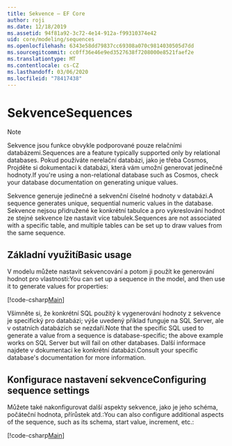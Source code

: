 ```yaml
---
title: Sekvence – EF Core
author: roji
ms.date: 12/18/2019
ms.assetid: 94f81a92-3c72-4e14-912a-f99310374e42
uid: core/modeling/sequences
ms.openlocfilehash: 6343e58dd79837cc69308a070c9814030505d7dd
ms.sourcegitcommit: cc0ff36e46e9ed3527638f7208000e8521faef2e
ms.translationtype: MT
ms.contentlocale: cs-CZ
ms.lasthandoff: 03/06/2020
ms.locfileid: "78417438"
---
```

# <a name="sequences"></a><span data-ttu-id="08b4c-102">Sekvence</span><span class="sxs-lookup"><span data-stu-id="08b4c-102">Sequences</span></span>

> [!NOTE]  
> <span data-ttu-id="08b4c-103">Sekvence jsou funkce obvykle podporované pouze relačními databázemi.</span><span class="sxs-lookup"><span data-stu-id="08b4c-103">Sequences are a feature typically supported only by relational databases.</span></span> <span data-ttu-id="08b4c-104">Pokud používáte nerelační databázi, jako je třeba Cosmos, Projděte si dokumentaci k databázi, která vám umožní generovat jedinečné hodnoty.</span><span class="sxs-lookup"><span data-stu-id="08b4c-104">If you're using a non-relational database such as Cosmos, check your database documentation on generating unique values.</span></span>

<span data-ttu-id="08b4c-105">Sekvence generuje jedinečné a sekvenční číselné hodnoty v databázi.</span><span class="sxs-lookup"><span data-stu-id="08b4c-105">A sequence generates unique, sequential numeric values in the database.</span></span> <span data-ttu-id="08b4c-106">Sekvence nejsou přidružené ke konkrétní tabulce a pro vykreslování hodnot ze stejné sekvence lze nastavit více tabulek.</span><span class="sxs-lookup"><span data-stu-id="08b4c-106">Sequences are not associated with a specific table, and multiple tables can be set up to draw values from the same sequence.</span></span>

## <a name="basic-usage"></a><span data-ttu-id="08b4c-107">Základní využití</span><span class="sxs-lookup"><span data-stu-id="08b4c-107">Basic usage</span></span>

<span data-ttu-id="08b4c-108">V modelu můžete nastavit sekvencování a potom ji použít ke generování hodnot pro vlastnosti:</span><span class="sxs-lookup"><span data-stu-id="08b4c-108">You can set up a sequence in the model, and then use it to generate values for properties:</span></span>

[!code-csharp[Main](../../../samples/core/Modeling/FluentAPI/Sequence.cs?name=Sequence&highlight=3,7)]

<span data-ttu-id="08b4c-109">Všimněte si, že konkrétní SQL použitý k vygenerování hodnoty z sekvence je specifický pro databázi; výše uvedený příklad funguje na SQL Server, ale v ostatních databázích se nezdaří.</span><span class="sxs-lookup"><span data-stu-id="08b4c-109">Note that the specific SQL used to generate a value from a sequence is database-specific; the above example works on SQL Server but will fail on other databases.</span></span> <span data-ttu-id="08b4c-110">Další informace najdete v dokumentaci ke konkrétní databázi.</span><span class="sxs-lookup"><span data-stu-id="08b4c-110">Consult your specific database's documentation for more information.</span></span>

## <a name="configuring-sequence-settings"></a><span data-ttu-id="08b4c-111">Konfigurace nastavení sekvence</span><span class="sxs-lookup"><span data-stu-id="08b4c-111">Configuring sequence settings</span></span>

<span data-ttu-id="08b4c-112">Můžete také nakonfigurovat další aspekty sekvence, jako je jeho schéma, počáteční hodnota, přírůstek atd.:</span><span class="sxs-lookup"><span data-stu-id="08b4c-112">You can also configure additional aspects of the sequence, such as its schema, start value, increment, etc.:</span></span>

[!code-csharp[Main](../../../samples/core/Modeling/FluentAPI/SequenceConfiguration.cs?name=SequenceConfiguration&highlight=3-5)]
